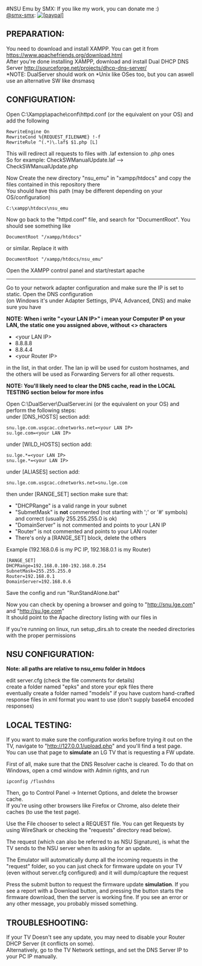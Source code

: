 #NSU Emu by SMX:
If you like my work, you can donate me :)  
[@smx-smx](https://github.com/smx-smx): <a href="https://www.paypal.com/cgi-bin/webscr?cmd=_s-xclick&hosted_button_id=K58G5YC9M76QN"><img src="https://www.paypalobjects.com/en_US/i/btn/btn_donate_LG.gif" alt="[paypal]" /></a>

PREPARATION:
------------------
You need to download and install XAMPP. You can get it from https://www.apachefriends.org/download.html   
After you're done installing XAMPP, download and install Dual DHCP DNS Server http://sourceforge.net/projects/dhcp-dns-server/   
*NOTE: DualServer should work on *Unix like OSes too, but you can aswell use an alternative SW like dnsmasq   

CONFIGURATION:
-------------------
Open C:\Xampp\apache\conf\httpd.conf (or the equivalent on your OS) and add the following

```
RewriteEngine On
RewriteCond %{REQUEST_FILENAME} !-f
RewriteRule ^(.*)\.laf$ $1.php [L]
```

This will redirect all requests to files with .laf extension to .php ones   
So for example: CheckSWManualUpdate.laf --> CheckSWManualUpdate.php   

Now Create the new directory "nsu_emu" in "xampp/htdocs" and copy the files contained in this repository there  
You should have this path (may be different depending on your OS/configuration)  
```
C:\xampp\htdocs\nsu_emu
```

Now go back to the "httpd.conf" file, and search for "DocumentRoot". You should see something like  
```
DocumentRoot "/xampp/htdocs"
```  
or similar. Replace it with  
```
DocumentRoot "/xampp/htdocs/nsu_emu"
```

Open the XAMPP control panel and start/restart apache

-------------------

Go to your network adapter configuration and make sure the IP is set to static. Open the DNS configuration   
(on Windows it's under Adapter Settings, IPV4, Advanced, DNS) and make sure you have  

**NOTE: When i write "\<your LAN IP\>" i mean your Computer IP on your LAN, the static one you assigned above, without <> characters**

* \<your LAN IP\>
* 8.8.8.8
* 8.8.4.4
* \<your Router IP\>

in the list, in that order. The lan ip will be used for custom hostnames, and the others will be used as Forwarding Servers for all other requests.

**NOTE: You'll likely need to clear the DNS cache, read in the LOCAL TESTING section below for more infos**

Open C:\DualServer\DualServer.ini (or the equivalent on your OS) and perform the following steps:   
under [DNS_HOSTS] section add:
```
snu.lge.com.usgcac.cdnetworks.net=<your LAN IP>
su.lge.com=<your LAN IP>
```

under [﻿WILD_HOSTS] section add:
```
su.lge.*=<your LAN IP>
snu.lge.*=<your LAN IP>
```

under [ALIASES] section add:
```
snu.lge.com.usgcac.cdnetworks.net=snu.lge.com
```

then under [RANGE_SET] section make sure that:   
* "DHCPRange" is a valid range in your subnet
* "SubmetMask" is **not** commented (not starting with ';' or '#' symbols) and correct (usually 255.255.255.0 is ok)
* "DomainServer" is not commented and points to your LAN IP
* "Router" is not commented and points to your LAN router
* There's only a [RANGE_SET] block, delete the others

Example (192.168.0.6 is my PC IP, 192.168.0.1 is my Router)
```
[RANGE_SET]
DHCPRange=192.168.0.100-192.168.0.254
SubnetMask=255.255.255.0
Router=192.168.0.1
DomainServer=192.168.0.6
```

Save the config and run "RunStandAlone.bat"  

Now you can check by opening a browser and going to "http://snu.lge.com" and "http://su.lge.com"  
It should point to the Apache directory listing with our files in

If you're running on linux, run setup_dirs.sh to create the needed directories with the proper permissions  

NSU CONFIGURATION:
-------------------
**Note: all paths are relative to nsu_emu folder in htdocs**  

edit server.cfg (check the file comments for details)  
create a folder named "epks" and store your epk files there  
eventually create a folder named "models" if you have custom hand-crafted response files in xml format you want to use (don't supply base64 encoded responses)  


LOCAL TESTING:
-------------------
If you want to make sure the configuration works before trying it out on the TV, navigate to "http://127.0.0.1/upload.php" and you'll find a test page.  
You can use that page to **simulate** an LG TV that is requesting a FW update.  

First of all, make sure that the DNS Resolver cache is cleared. To do that on Windows, open a cmd window with Admin rights, and run
```
ipconfig /flushdns
```
Then, go to Control Panel -> Internet Options, and delete the browser cache.  
If you're using other browsers like Firefox or Chrome, also delete their caches (to use the test page).  

Use the File chooser to select a REQUEST file. You can get Requests by using WireShark or checking the "requests" directory read below).  

The request (which can also be referred to as NSU Signature), is what the TV sends to the NSU server when its asking for an update.  

The Emulator will automatically dump all the incoming requests in the "request" folder, so you can just check for firmware update on your TV (even without server.cfg configured) and it will dump/capture the request  

Press the submit button to request the firmware update **simulation**. If you see a report with a Download button, and pressing the button starts the firmware download, then the server is working fine. If you see an error or any other message, you probably missed something.

TROUBLESHOOTING:
---------------------
If your TV Doesn't see any update, you may need to disable your Router DHCP Server (it conflicts on some).  
Alternatively, go to the TV Network settings, and set the DNS Server IP to your PC IP manually.
